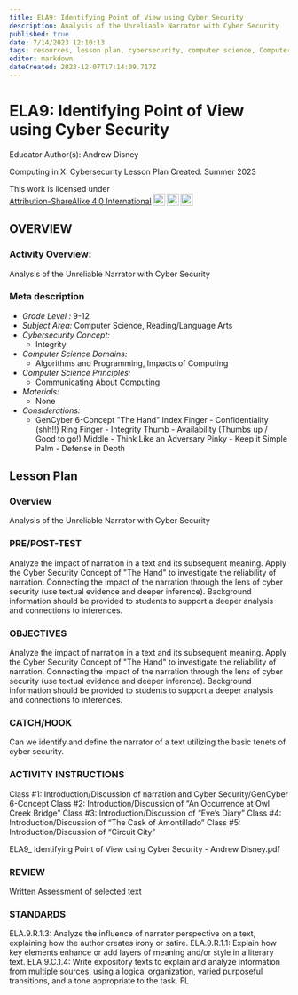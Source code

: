 ```yaml
---
title: ELA9: Identifying Point of View using Cyber Security
description: Analysis of the Unreliable Narrator with Cyber Security
published: true
date: 7/14/2023 12:10:13
tags: resources, lesson plan, cybersecurity, computer science, Computer Science, Reading/Language Arts 
editor: markdown
dateCreated: 2023-12-07T17:14:09.717Z
---
```

# ELA9: Identifying Point of View using Cyber Security


Educator Author(s): Andrew Disney


Computing in X: Cybersecurity Lesson Plan 
Created: Summer 2023


<p xmlns:cc="http://creativecommons.org/ns#" >This work is licensed under <a href="http://creativecommons.org/licenses/by-sa/4.0/?ref=chooser-v1" target="_blank" rel="license noopener noreferrer" style="display:inline-block;">Attribution-ShareAlike 4.0 International<img style="height:22px!important;margin-left:3px;vertical-align:text-bottom;" src="https://mirrors.creativecommons.org/presskit/icons/cc.svg?ref=chooser-v1"><img style="height:22px!important;margin-left:3px;vertical-align:text-bottom;" src="https://mirrors.creativecommons.org/presskit/icons/by.svg?ref=chooser-v1"><img style="height:22px!important;margin-left:3px;vertical-align:text-bottom;" src="https://mirrors.creativecommons.org/presskit/icons/sa.svg?ref=chooser-v1"></a></p>





## OVERVIEW


### Activity Overview:  
Analysis of the Unreliable Narrator with Cyber Security


### Meta description
+ *Grade Level :* 9-12 
+ *Subject Area:* Computer Science, Reading/Language Arts 
+ *Cybersecurity Concept:* 
   + Integrity
+ *Computer Science Domains:*
   + Algorithms and Programming, Impacts of Computing
+ *Computer Science Principles:*
   + Communicating About Computing
+ *Materials:* 
   + None
+ *Considerations:*
   + GenCyber 6-Concept "The Hand"
Index Finger - Confidentiality (shh!!)
Ring Finger - Integrity
Thumb - Availability (Thumbs up / Good to go!)
Middle - Think Like an Adversary
Pinky - Keep it Simple
Palm - Defense in Depth


## Lesson Plan
### Overview
Analysis of the Unreliable Narrator with Cyber Security


### PRE/POST-TEST
Analyze the impact of narration in a text and its subsequent meaning.
Apply the Cyber Security Concept of "The Hand" to investigate the reliability of narration.
Connecting the impact of the narration through the lens of cyber security (use textual evidence and deeper inference). Background information should be provided to students to support a deeper analysis and connections to inferences.


### OBJECTIVES
Analyze the impact of narration in a text and its subsequent meaning.
Apply the Cyber Security Concept of "The Hand" to investigate the reliability of narration.
Connecting the impact of the narration through the lens of cyber security (use textual evidence and deeper inference). Background information should be provided to students to support a deeper analysis and connections to inferences.


### CATCH/HOOK
Can we identify and define the narrator of a text utilizing the basic tenets of cyber security.


### ACTIVITY INSTRUCTIONS
Class #1: Introduction/Discussion of narration and Cyber Security/GenCyber 6-Concept 
Class #2: Introduction/Discussion of “An Occurrence at Owl Creek Bridge”
Class #3: Introduction/Discussion of “Eve’s Diary”
Class #4: Introduction/Discussion of “The Cask of Amontillado”
Class #5: Introduction/Discussion of “Circuit City”


ELA9_ Identifying Point of View using Cyber Security - Andrew Disney.pdf


### REVIEW
Written Assessment of selected text


### STANDARDS        
ELA.9.R.1.3: Analyze the influence of narrator perspective on a text, explaining how the author creates irony or satire.
ELA.9.R.1.1: Explain how key elements enhance or add layers of meaning and/or style in a
literary text.
ELA.9.C.1.4: Write expository texts to explain and analyze information from multiple sources,
using a logical organization, varied purposeful transitions, and a tone appropriate to the task.
FL